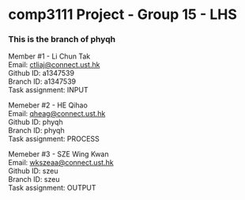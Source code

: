 # comp3111 Project - Group 15 - LHS

### This is the branch of phyqh  

Member #1  - Li Chun Tak  
Email: ctliaj@connect.ust.hk  
Github ID: a1347539  
Branch ID: a1347539  
Task assignment: INPUT  

Memeber #2 - HE Qihao  
Email: qheag@connect.ust.hk  
Github ID: phyqh  
Branch ID: phyqh  
Task assignment: PROCESS  

Memeber #3 - SZE Wing Kwan  
Email: wkszeaa@connect.ust.hk  
Github ID: szeu  
Branch ID: szeu  
Task assignment: OUTPUT    
